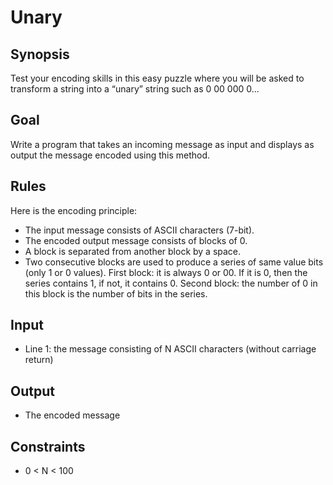 # Unary
 
## Synopsis
Test your encoding skills in this easy puzzle where you will be asked to transform a string into a “unary” string such as 0 00 000 0...

## Goal
Write a program that takes an incoming message as input and displays as output the message encoded using this method.

## Rules
Here is the encoding principle:
* The input message consists of ASCII characters (7-bit).
* The encoded output message consists of blocks of 0.
* A block is separated from another block by a space.
* Two consecutive blocks are used to produce a series of same value bits (only 1 or 0 values). First block: it is always 0 or 00. If it is 0, then the series contains 1, if not, it contains 0. Second block: the number of 0 in this block is the number of bits in the series.

## Input
* Line 1: the message consisting of N ASCII characters (without carriage return)

## Output
* The encoded message

## Constraints
* 0 < N < 100
